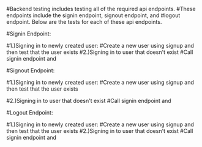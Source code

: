 #Backend testing includes testing all of the required api endpoints.
#These endpoints include the signin endpoint, signout endpoint, and
#logout endpoint. Below are the tests for each of these api endpoints.

#Signin Endpoint:

#1.)Signing in to newly created user:
#Create a new user using signup and then test that the user exists
#2.)Signing in to user that doesn't exist
#Call signin endpoint and 

#Signout Endpoint:

#1.)Signing in to newly created user:
#Create a new user using signup and then test that the user exists

#2.)Signing in to user that doesn't exist
#Call signin endpoint and 

#Logout Endpoint:

#1.)Signing in to newly created user:
#Create a new user using signup and then test that the user exists
#2.)Signing in to user that doesn't exist
#Call signin endpoint and 